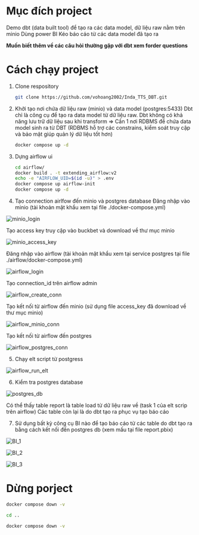 # Mục đích project
Demo dbt (data built tool) để tạo ra các data model, dữ liệu raw nằm trên minio
Dùng power BI Kéo báo cáo từ các data model đã tạo ra

**Muốn biết thêm về các câu hỏi thường gặp với dbt xem forder questions**

# Cách chạy project
1. Clone respository
    ```sh
    git clone https://github.com/vohoang2002/Inda_TTS_DBT.git
    ```
2. Khởi tạo nơi chứa dữ liệu raw (minio) và data model (postgres:5433)
Dbt chỉ là công cụ để tạo ra data model từ dữ liệu raw. Dbt không có khả năng lưu trữ dữ liệu sau khi transform
=> Cần 1 nơi RDBMS để chứa data model sinh ra từ DBT (RDBMS hỗ trợ các constrains, kiểm soát truy cập và bảo mật giúp quản lý dữ liệu tốt hơn)
    ```sh
    docker compose up -d
    ```
3. Dựng airflow ui
    ```sh
    cd airflow/
    docker build . -t extending_airflow:v2
    echo -e "AIRFLOW_UID=$(id -u)" > .env
    docker compose up airflow-init
    docker compose up -d
    ```
4. Tạo connection airlfow đến minio và postgres database
Đăng nhập vào minio (tài khoản mật khẩu xem tại file ./docker-compose.yml)

![minio_login](./images/minio_login.png)

Tạo access key truy cập vào buckbet và download về thư mục minio

![minio_access_key](./images/minio_access_key.png)

Đăng nhập vào airflow (tài khoản mật khẩu xem tại service postgres tại file ./airflow/docker-compose.yml)

![airflow_login](./images/airflow_login.png)

Tạo connection_id trên airflow admin

![airflow_create_conn](./images/airflow_connection.png)

Tạo kết nối từ airflow đến minio (sử dụng file access_key đã download về thư mục minio)

![airflow_minio_conn](./images/airflow_minio_conn.png)

Tạo kết nối từ airflow đến postgres

![airflow_postgres_conn](./images/airflow_postgres_conn.png)

5. Chạy elt script từ postgress

![airflow_run_elt](./images/airflow_run_elt.png)

6. Kiểm tra postgres database

![postgres_db](./images/postgres_db.png)

Có thể thấy table report là table load từ dữ liệu raw về (task 1 của elt scrip trên airflow)
Các table còn lại là do dbt tạo ra phục vụ tạo báo cáo

7. Sử dụng bất kỳ công cụ BI nào để tạo báo cáo từ các table do dbt tạo ra bằng cách kết nối đến postgres db (xem mấu tại file report.pbix)

![BI_1](./images/BI_1.png)

![BI_2](./images/BI_2.png)

![BI_3](./images/BI_3.png)

# Dừng porject
```sh
docker compose down -v

cd ..

docker compose down -v
```